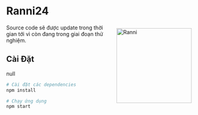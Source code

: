 # Ranni24

<div style="float: right; margin: 10px;">
  <img src="https://imgur.com/yKVP66Q.jpg" alt="Ranni" width="200"/>
</div>


Source code sẽ được update trong thời gian tới vì còn đang trong giai đoạn thử nghiệm.

## Cài Đặt

null
```bash
# Cài đặt các dependencies
npm install

# Chạy ứng dụng
npm start
